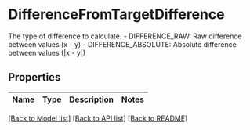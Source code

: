 # DifferenceFromTargetDifference

The type of difference to calculate.   - DIFFERENCE_RAW: Raw difference between values (x - y)  - DIFFERENCE_ABSOLUTE: Absolute difference between values (|x - y|)

## Properties

Name | Type | Description | Notes
------------ | ------------- | ------------- | -------------

[[Back to Model list]](../README.md#documentation-for-models) [[Back to API list]](../README.md#documentation-for-api-endpoints) [[Back to README]](../README.md)

